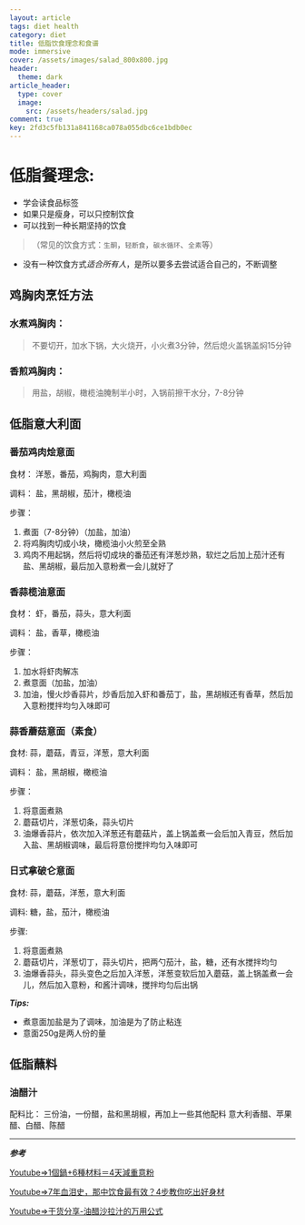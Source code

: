 ```yaml
---
layout: article
tags: diet health
category: diet
title: 低脂饮食理念和食谱
mode: immersive
cover: /assets/images/salad_800x800.jpg
header:
  theme: dark
article_header:
  type: cover
  image:
    src: /assets/headers/salad.jpg
comment: true
key: 2fd3c5fb131a841168ca078a055dbc6ce1bdb0ec
---
```

# 低脂餐理念:
- 学会读食品标签
- 如果只是瘦身，可以只控制饮食
- 可以找到一种长期坚持的饮食
>（常见的饮食方式：`生酮`，`轻断食`，`碳水循环`、`全素`等）
- 没有一种饮食方式*适合所有人*，是所以要多去尝试适合自己的，不断调整
<!--more-->

## 鸡胸肉烹饪方法
### 水煮鸡胸肉：
> 不要切开，加水下锅，大火烧开，小火煮3分钟，然后熄火盖锅盖焖15分钟

### 香煎鸡胸肉：
> 用盐，胡椒，橄榄油腌制半小时，入锅前擦干水分，7-8分钟

## 低脂意大利面
### 番茄鸡肉烩意面
食材：
洋葱，番茄，鸡胸肉，意大利面

调料：
盐，黑胡椒，茄汁，橄榄油

步骤：
1. 煮面（7-8分钟）（加盐，加油）
2. 将鸡胸肉切成小块，橄榄油小火煎至全熟
3. 鸡肉不用起锅，然后将切成块的番茄还有洋葱炒熟，软烂之后加上茄汁还有 盐、黑胡椒，最后加入意粉煮一会儿就好了


### 香蒜榄油意面
食材：
虾，番茄，蒜头，意大利面

调料：
盐，香草，橄榄油

步骤：
1. 加水将虾肉解冻
2. 煮意面（加盐，加油）
3. 加油，慢火炒香蒜片，炒香后加入虾和番茄丁，盐，黑胡椒还有香草，然后加入意粉搅拌均匀入味即可

### 蒜香蘑菇意面（素食）
食材:
蒜，蘑菇，青豆，洋葱，意大利面

调料：
盐，黑胡椒，橄榄油

步骤：
1. 将意面煮熟
2. 蘑菇切片，洋葱切条，蒜头切片
3. 油爆香蒜片，依次加入洋葱还有蘑菇片，盖上锅盖煮一会后加入青豆，然后加入盐、黑胡椒调味，最后将意份搅拌均匀入味即可

### 日式拿破仑意面
食材:
蒜，蘑菇，洋葱，意大利面

调料:
糖，盐，茄汁，橄榄油

步骤:
1. 将意面煮熟
2. 蘑菇切片，洋葱切丁，蒜头切片，把两勺茄汁，盐，糖，还有水搅拌均匀
3. 油爆香蒜头，蒜头变色之后加入洋葱，洋葱变软后加入蘑菇，盖上锅盖煮一会儿，然后加入意粉，和酱汁调味，搅拌均匀后出锅

***Tips:***
- 煮意面加盐是为了调味，加油是为了防止粘连
- 意面250g是两人份的量

## 低脂蘸料
### 油醋汁
配料比：
三份油，一份醋，盐和黑胡椒，再加上一些其他配料
意大利香醋、苹果醋、白醋、陈醋

----
***参考***

[Youtube=>1個鍋+6種材料＝4天減重意粉](https://www.youtube.com/watch?v=ER8iNVDHnX4)

[Youtube=>7年血泪史，那中饮食最有效？4步教你吃出好身材](https://www.youtube.com/watch?v=A-UV7Z13uAQ)

[Youtube=>干货分享-油醋沙拉汁的万用公式](https://www.youtube.com/watch?v=y-fy9vE8OVE)